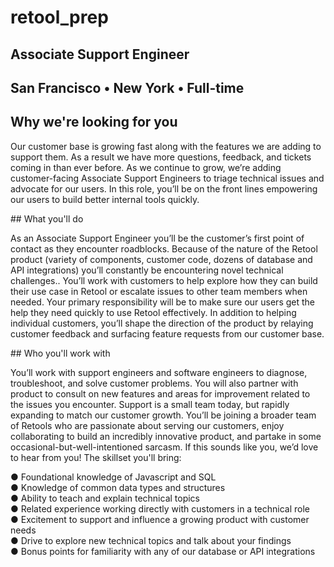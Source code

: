# retool_prep

## Associate Support Engineer 
## San Francisco • New York • Full-time 
## Why we're looking for you 
<p>Our customer base is growing fast along with the features we are adding to support them. As a result we have more questions, feedback, and tickets coming in than ever before. As we continue to grow, we’re adding customer-facing Associate Support Engineers to triage technical issues and advocate for our users. In this role, you’ll be on the front lines empowering our users to build better internal tools quickly. </p>
## What you'll do 
<p>As an Associate Support Engineer you’ll be the customer’s first point of contact as they encounter roadblocks. Because of the nature of the Retool product (variety of components, customer code, dozens of database and API integrations) you’ll constantly be encountering novel technical challenges.. You’ll work with customers to help explore how they can build their use case in Retool or escalate issues to other team members when needed. 
Your primary responsibility will be to make sure our users get the help they need quickly to use Retool effectively. In addition to helping individual customers, you’ll shape the direction of the product by relaying customer feedback and surfacing feature requests from our customer base.</p>
## Who you'll work with 
<p>You’ll work with support engineers and software engineers to diagnose, troubleshoot, and solve customer problems. You will also partner with product to consult on new features and areas for improvement related to the issues you encounter. Support is a small team today, but rapidly expanding to match our customer growth. 
You’ll be joining a broader team of Retools who are passionate about serving our customers, enjoy collaborating to build an incredibly innovative product, and partake in some occasional-but-well-intentioned sarcasm. If this sounds like you, we’d love to hear from you! 
The skillset you'll bring: 
  
● Foundational knowledge of Javascript and SQL   
● Knowledge of common data types and structures   
● Ability to teach and explain technical topics   
● Related experience working directly with customers in a technical role   
● Excitement to support and influence a growing product with customer needs     
● Drive to explore new technical topics and talk about your findings   
● Bonus points for familiarity with any of our database or API integrations  
  </p>
